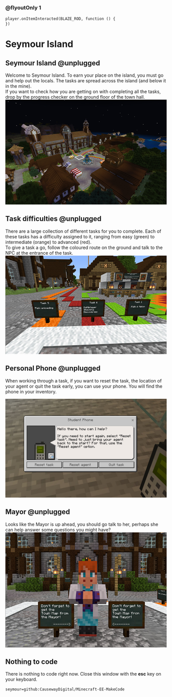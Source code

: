 ### @flyoutOnly 1

```template
player.onItemInteracted(BLAZE_ROD, function () {
})

```

# Seymour Island

## Seymour Island @unplugged

Welcome to Seymour Island. To earn your place on the island, you must go and help 
out the locals. The tasks are spread across the island (and below it in the mine).  
If you want to check how you are getting on with completing all the tasks, drop
by the progress checker on the ground floor of the town hall.   
![Island](https://raw.githubusercontent.com/CausewayDigital/Minecraft-EE-MakeCode/main/tutorials/seymour-island/images/island.jpg)

## Task difficulties @unplugged

There are a large collection of different tasks for you to complete.
Each of these tasks has a difficulty assigned to it, ranging from easy (green) to intermediate (orange) to advanced (red).     
To give a task a go, follow the coloured route on the ground and talk to the NPC at the entrance of the task.
![Tasks](https://raw.githubusercontent.com/CausewayDigital/Minecraft-EE-MakeCode/main/tutorials/seymour-island/images/seymour_tasks.jpg)

## Personal Phone @unplugged

When working through a task, if you want to reset the task, the location of your agent or quit the task early, you can use your phone.
You will find the phone in your inventory.

![Phone](https://raw.githubusercontent.com/CausewayDigital/Minecraft-EE-MakeCode/main/tutorials/seymour-island/images/phone.jpg)

## Mayor @unplugged

Looks like the Mayor is up ahead, you should go talk to her, perhaps she can help answer some questions you might have?   
![Mayor](https://raw.githubusercontent.com/CausewayDigital/Minecraft-EE-MakeCode/main/tutorials/seymour-island/images/mayor.jpg)

## Nothing to code

There is nothing to code right now. Close this window with the **esc** key on your keyboard.


```package
seymour=github:CausewayDigital/Minecraft-EE-MakeCode
```
